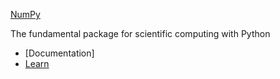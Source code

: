 [NumPy](https://numpy.org/)

The fundamental package for scientific computing with Python

- [Documentation]
- [Learn](Learn/Main )
